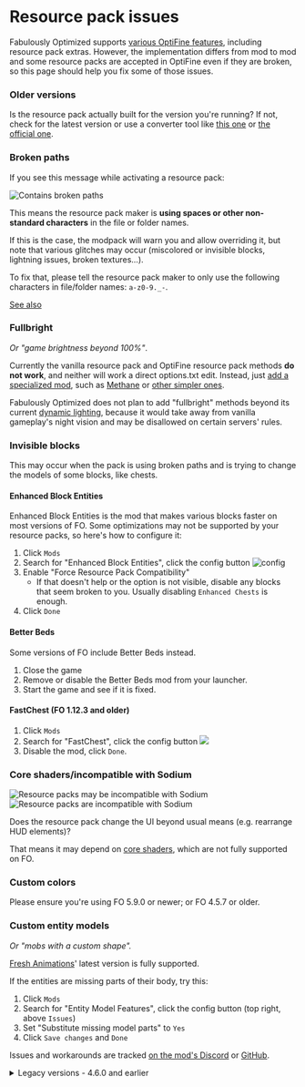 # Resource pack issues

Fabulously Optimized supports [various OptiFine features](give-up-optifine.md), including resource pack extras. However, the implementation differs from mod to mod and some resource packs are accepted in OptiFine even if they are broken, so this page should help you fix some of those issues.

### Older versions

Is the resource pack actually built for the version you're running? If not, check for the latest version or use a converter tool like [this one](https://www.planetminecraft.com/mod/minecraft-1-12-1-13-1-14-1-15-resource-pack-converter/) or [the official one](https://github.com/Mojang/slicer).

### Broken paths

If you see this message while activating a resource pack:

![Contains broken paths](https://i.ibb.co/26cMtqr/Screenshot-20211116-191457.png)

This means the resource pack maker is **using spaces or other non-standard characters** in the file or folder names.

If this is the case, the modpack will warn you and allow overriding it, but note that various glitches may occur (miscolored or invisible blocks, lightning issues, broken textures...).

To fix that, please tell the resource pack maker to only use the following characters in file/folder names: `a-z0-9._-`.

[See also](https://minecraft.wiki/w/Resource_location#Legal_characters)

### Fullbright

_Or "game brightness beyond 100%"_.

Currently the vanilla resource pack and OptiFine resource pack methods **do not work**, and neither will work a direct options.txt edit. Instead, just [add a specialized mod](adding-more-mods.md), such as [Methane](https://modrinth.com/mod/methane) or [other simpler ones](https://modrinth.com/mods?q=gamma&g=categories:%27fabric%27&e=client).

Fabulously Optimized does not plan to add "fullbright" methods beyond its current [dynamic lighting](give-up-optifine.md), because it would take away from vanilla gameplay's night vision and may be disallowed on certain servers' rules.

### Invisible blocks

This may occur when the pack is using broken paths and is trying to change the models of some blocks, like chests.

#### Enhanced Block Entities

Enhanced Block Entities is the mod that makes various blocks faster on most versions of FO. Some optimizations may not be supported by your resource packs, so here's how to configure it:

1. Click `Mods`
2. Search for "Enhanced Block Entities", click the config button ![config](https://i.ibb.co/j35cBtn/image.png)
3. Enable "Force Resource Pack Compatibility"
   * If that doesn't help or the option is not visible, disable any blocks that seem broken to you. Usually disabling `Enhanced Chests` is enough.
4. Click `Done`

#### Better Beds

Some versions of FO include Better Beds instead.

1. Close the game
2. Remove or disable the Better Beds mod from your launcher.
3. Start the game and see if it is fixed.

#### FastChest (FO 1.12.3 and older)

1. Click `Mods`
2. Search for "FastChest", click the config button ![](https://i.ibb.co/j35cBtn/image.png)
3. Disable the mod, click `Done`.

### Core shaders/incompatible with Sodium

![Resource packs may be incompatible with Sodium](https://github.com/Fabulously-Optimized/wiki/assets/8611110/0049c401-2922-4d03-976b-44bbf4fcc6a9)
![Resource packs are incompatible with Sodium](https://github.com/Fabulously-Optimized/wiki/assets/8611110/3116448a-53fe-4af0-9520-99c061694ba0)

Does the resource pack change the UI beyond usual means (e.g. rearrange HUD elements)? 

That means it may depend on [core shaders](getting-shaders.md#core-shaders), which are not fully supported on FO.

### Custom colors

Please ensure you're using FO 5.9.0 or newer; or FO 4.5.7 or older.

### Custom entity models

_Or "mobs with a custom shape"._

[Fresh Animations](https://www.curseforge.com/minecraft/texture-packs/fresh-animations)' latest version is fully supported. 

If the entities are missing parts of their body, try this:

1. Click `Mods`
2. Search for "Entity Model Features", click the config button (top right, above `Issues`)
3. Set "Substitute missing model parts" to `Yes`
4. Click `Save changes` and `Done`

Issues and workarounds are tracked [on the mod's Discord](https://discord.com/invite/rURmwrzUcz) or [GitHub](https://github.com/Traben-0/Entity_Model_Features/issues).

<details>
  <summary>Legacy versions - 4.6.0 and earlier</summary>

  Partly supported. [Resource packs that should work are discussed here (cem#9)](https://github.com/dorianpb/cem/issues/9)
  
  For Fresh Animations, [try this version](https://www.curseforge.com/minecraft/texture-packs/fresh-animations/files/3705824) with the instructions below [(discuss any issues here)](https://github.com/dorianpb/cem/issues/11).
  
  If your resource pack's entities are supported but are still not displayed correctly, you can try this:
  
  1. Click `Mods`
  2. Search for "Custom Entity Models", click the config button (top right, above `Issues`)
  3. Set "Use model creation fix?" to `No`
  4. Click `Save & Quit` and `Done`
  5. In your world, hold down `F3` (and `Fn` on laptops), press `T`
  6. You'll see a short loading screen. After that, check if the models are displayed correctly.
  7. If they still are not, set that setting back to `Yes` and disable your resource pack, wait for CEM to implement them.
     * Or if you want to continue using your resource pack without the models, disable the optifine setting in CEM to essentially disable the mod.
  
  See also: [a list of supported entity types and features.](https://github.com/dorianpb/cem#differences)

</details>
